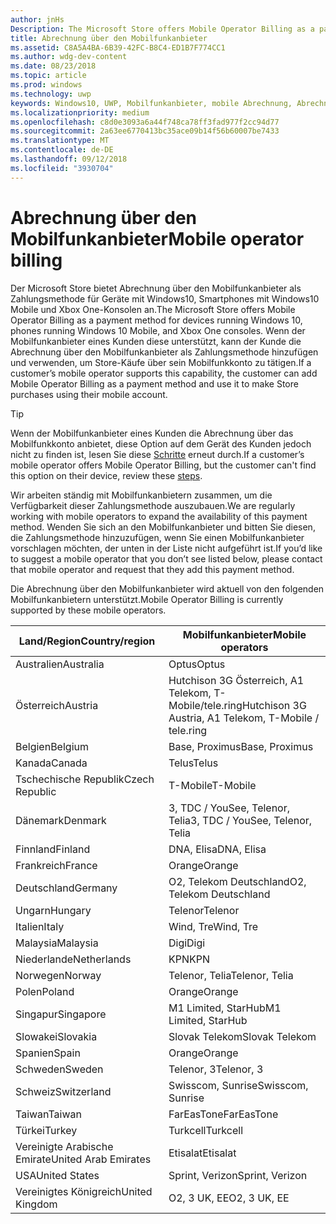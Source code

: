 ```yaml
---
author: jnHs
Description: The Microsoft Store offers Mobile Operator Billing as a payment method for mobile operators who support this capability.
title: Abrechnung über den Mobilfunkanbieter
ms.assetid: C8A5A4BA-6B39-42FC-B8C4-ED1B7F774CC1
ms.author: wdg-dev-content
ms.date: 08/23/2018
ms.topic: article
ms.prod: windows
ms.technology: uwp
keywords: Windows10, UWP, Mobilfunkanbieter, mobile Abrechnung, Abrechnung über den Mobilfunkanbieter
ms.localizationpriority: medium
ms.openlocfilehash: c8d0e3093a6a44f748ca78ff3fad977f2cc94d77
ms.sourcegitcommit: 2a63ee6770413bc35ace09b14f56b60007be7433
ms.translationtype: MT
ms.contentlocale: de-DE
ms.lasthandoff: 09/12/2018
ms.locfileid: "3930704"
---
```

# <a name="mobile-operator-billing"></a><span data-ttu-id="15eb8-103">Abrechnung über den Mobilfunkanbieter</span><span class="sxs-lookup"><span data-stu-id="15eb8-103">Mobile operator billing</span></span>


<span data-ttu-id="15eb8-104">Der Microsoft Store bietet Abrechnung über den Mobilfunkanbieter als Zahlungsmethode für Geräte mit Windows10, Smartphones mit Windows10 Mobile und Xbox One-Konsolen an.</span><span class="sxs-lookup"><span data-stu-id="15eb8-104">The Microsoft Store offers Mobile Operator Billing as a payment method for devices running Windows 10, phones running Windows 10 Mobile, and Xbox One consoles.</span></span> <span data-ttu-id="15eb8-105">Wenn der Mobilfunkanbieter eines Kunden diese unterstützt, kann der Kunde die Abrechnung über den Mobilfunkanbieter als Zahlungsmethode hinzufügen und verwenden, um Store-Käufe über sein Mobilfunkkonto zu tätigen.</span><span class="sxs-lookup"><span data-stu-id="15eb8-105">If a customer’s mobile operator supports this capability, the customer can add Mobile Operator Billing as a payment method and use it to make Store purchases using their mobile account.</span></span>

> [!TIP]
>  <span data-ttu-id="15eb8-106">Wenn der Mobilfunkanbieter eines Kunden die Abrechnung über das Mobilfunkkonto anbietet, diese Option auf dem Gerät des Kunden jedoch nicht zu finden ist, lesen Sie diese [Schritte](http://go.microsoft.com/fwlink/p/?LinkId=523993) erneut durch.</span><span class="sxs-lookup"><span data-stu-id="15eb8-106">If a customer’s mobile operator offers Mobile Operator Billing, but the customer can't find this option on their device, review these [steps](http://go.microsoft.com/fwlink/p/?LinkId=523993).</span></span>

<span data-ttu-id="15eb8-107">Wir arbeiten ständig mit Mobilfunkanbietern zusammen, um die Verfügbarkeit dieser Zahlungsmethode auszubauen.</span><span class="sxs-lookup"><span data-stu-id="15eb8-107">We are regularly working with mobile operators to expand the availability of this payment method.</span></span> <span data-ttu-id="15eb8-108">Wenden Sie sich an den Mobilfunkanbieter und bitten Sie diesen, die Zahlungsmethode hinzuzufügen, wenn Sie einen Mobilfunkanbieter vorschlagen möchten, der unten in der Liste nicht aufgeführt ist.</span><span class="sxs-lookup"><span data-stu-id="15eb8-108">If you’d like to suggest a mobile operator that you don’t see listed below, please contact that mobile operator and request that they add this payment method.</span></span>

<span data-ttu-id="15eb8-109">Die Abrechnung über den Mobilfunkanbieter wird aktuell von den folgenden Mobilfunkanbietern unterstützt.</span><span class="sxs-lookup"><span data-stu-id="15eb8-109">Mobile Operator Billing is currently supported by these mobile operators.</span></span>

| <span data-ttu-id="15eb8-110">Land/Region</span><span class="sxs-lookup"><span data-stu-id="15eb8-110">Country/region</span></span>  | <span data-ttu-id="15eb8-111">Mobilfunkanbieter</span><span class="sxs-lookup"><span data-stu-id="15eb8-111">Mobile operators</span></span>                 |
|-----------------|----------------------------------|
| <span data-ttu-id="15eb8-112">Australien</span><span class="sxs-lookup"><span data-stu-id="15eb8-112">Australia</span></span>       | <span data-ttu-id="15eb8-113">Optus</span><span class="sxs-lookup"><span data-stu-id="15eb8-113">Optus</span></span>                            |
| <span data-ttu-id="15eb8-114">Österreich</span><span class="sxs-lookup"><span data-stu-id="15eb8-114">Austria</span></span>         | <span data-ttu-id="15eb8-115">Hutchison 3G Österreich, A1 Telekom, T-Mobile/tele.ring</span><span class="sxs-lookup"><span data-stu-id="15eb8-115">Hutchison 3G Austria, A1 Telekom, T-Mobile / tele.ring</span></span>  |
| <span data-ttu-id="15eb8-116">Belgien</span><span class="sxs-lookup"><span data-stu-id="15eb8-116">Belgium</span></span>         | <span data-ttu-id="15eb8-117">Base, Proximus</span><span class="sxs-lookup"><span data-stu-id="15eb8-117">Base, Proximus</span></span>                   |
| <span data-ttu-id="15eb8-118">Kanada</span><span class="sxs-lookup"><span data-stu-id="15eb8-118">Canada</span></span>          | <span data-ttu-id="15eb8-119">Telus</span><span class="sxs-lookup"><span data-stu-id="15eb8-119">Telus</span></span>                            |
| <span data-ttu-id="15eb8-120">Tschechische Republik</span><span class="sxs-lookup"><span data-stu-id="15eb8-120">Czech Republic</span></span>  | <span data-ttu-id="15eb8-121">T-Mobile</span><span class="sxs-lookup"><span data-stu-id="15eb8-121">T-Mobile</span></span>                         |
| <span data-ttu-id="15eb8-122">Dänemark</span><span class="sxs-lookup"><span data-stu-id="15eb8-122">Denmark</span></span>         | <span data-ttu-id="15eb8-123">3, TDC / YouSee, Telenor, Telia</span><span class="sxs-lookup"><span data-stu-id="15eb8-123">3, TDC / YouSee, Telenor, Telia</span></span>  |
| <span data-ttu-id="15eb8-124">Finnland</span><span class="sxs-lookup"><span data-stu-id="15eb8-124">Finland</span></span>         | <span data-ttu-id="15eb8-125">DNA, Elisa</span><span class="sxs-lookup"><span data-stu-id="15eb8-125">DNA, Elisa</span></span>                       |
| <span data-ttu-id="15eb8-126">Frankreich</span><span class="sxs-lookup"><span data-stu-id="15eb8-126">France</span></span>          | <span data-ttu-id="15eb8-127">Orange</span><span class="sxs-lookup"><span data-stu-id="15eb8-127">Orange</span></span>                           |
| <span data-ttu-id="15eb8-128">Deutschland</span><span class="sxs-lookup"><span data-stu-id="15eb8-128">Germany</span></span>         | <span data-ttu-id="15eb8-129">O2, Telekom Deutschland</span><span class="sxs-lookup"><span data-stu-id="15eb8-129">O2, Telekom Deutschland</span></span>          |
| <span data-ttu-id="15eb8-130">Ungarn</span><span class="sxs-lookup"><span data-stu-id="15eb8-130">Hungary</span></span>         | <span data-ttu-id="15eb8-131">Telenor</span><span class="sxs-lookup"><span data-stu-id="15eb8-131">Telenor</span></span>                          |
| <span data-ttu-id="15eb8-132">Italien</span><span class="sxs-lookup"><span data-stu-id="15eb8-132">Italy</span></span>           | <span data-ttu-id="15eb8-133">Wind, Tre</span><span class="sxs-lookup"><span data-stu-id="15eb8-133">Wind, Tre</span></span>                        |
| <span data-ttu-id="15eb8-134">Malaysia</span><span class="sxs-lookup"><span data-stu-id="15eb8-134">Malaysia</span></span>        | <span data-ttu-id="15eb8-135">Digi</span><span class="sxs-lookup"><span data-stu-id="15eb8-135">Digi</span></span>                             |
| <span data-ttu-id="15eb8-136">Niederlande</span><span class="sxs-lookup"><span data-stu-id="15eb8-136">Netherlands</span></span>     | <span data-ttu-id="15eb8-137">KPN</span><span class="sxs-lookup"><span data-stu-id="15eb8-137">KPN</span></span>                              |
| <span data-ttu-id="15eb8-138">Norwegen</span><span class="sxs-lookup"><span data-stu-id="15eb8-138">Norway</span></span>          | <span data-ttu-id="15eb8-139">Telenor, Telia</span><span class="sxs-lookup"><span data-stu-id="15eb8-139">Telenor, Telia</span></span>                   |
| <span data-ttu-id="15eb8-140">Polen</span><span class="sxs-lookup"><span data-stu-id="15eb8-140">Poland</span></span>          | <span data-ttu-id="15eb8-141">Orange</span><span class="sxs-lookup"><span data-stu-id="15eb8-141">Orange</span></span>                           |
| <span data-ttu-id="15eb8-142">Singapur</span><span class="sxs-lookup"><span data-stu-id="15eb8-142">Singapore</span></span>       | <span data-ttu-id="15eb8-143">M1 Limited, StarHub</span><span class="sxs-lookup"><span data-stu-id="15eb8-143">M1 Limited, StarHub</span></span>              |
| <span data-ttu-id="15eb8-144">Slowakei</span><span class="sxs-lookup"><span data-stu-id="15eb8-144">Slovakia</span></span>        | <span data-ttu-id="15eb8-145">Slovak Telekom</span><span class="sxs-lookup"><span data-stu-id="15eb8-145">Slovak Telekom</span></span>                   |
| <span data-ttu-id="15eb8-146">Spanien</span><span class="sxs-lookup"><span data-stu-id="15eb8-146">Spain</span></span>           | <span data-ttu-id="15eb8-147">Orange</span><span class="sxs-lookup"><span data-stu-id="15eb8-147">Orange</span></span>                           |
| <span data-ttu-id="15eb8-148">Schweden</span><span class="sxs-lookup"><span data-stu-id="15eb8-148">Sweden</span></span>          | <span data-ttu-id="15eb8-149">Telenor, 3</span><span class="sxs-lookup"><span data-stu-id="15eb8-149">Telenor, 3</span></span>                       |
| <span data-ttu-id="15eb8-150">Schweiz</span><span class="sxs-lookup"><span data-stu-id="15eb8-150">Switzerland</span></span>     | <span data-ttu-id="15eb8-151">Swisscom, Sunrise</span><span class="sxs-lookup"><span data-stu-id="15eb8-151">Swisscom, Sunrise</span></span>                |
| <span data-ttu-id="15eb8-152">Taiwan</span><span class="sxs-lookup"><span data-stu-id="15eb8-152">Taiwan</span></span>          | <span data-ttu-id="15eb8-153">FarEasTone</span><span class="sxs-lookup"><span data-stu-id="15eb8-153">FarEasTone</span></span>                       |
| <span data-ttu-id="15eb8-154">Türkei</span><span class="sxs-lookup"><span data-stu-id="15eb8-154">Turkey</span></span>          | <span data-ttu-id="15eb8-155">Turkcell</span><span class="sxs-lookup"><span data-stu-id="15eb8-155">Turkcell</span></span>                         |
| <span data-ttu-id="15eb8-156">Vereinigte Arabische Emirate</span><span class="sxs-lookup"><span data-stu-id="15eb8-156">United Arab Emirates</span></span> | <span data-ttu-id="15eb8-157">Etisalat</span><span class="sxs-lookup"><span data-stu-id="15eb8-157">Etisalat</span></span>                    |
| <span data-ttu-id="15eb8-158">USA</span><span class="sxs-lookup"><span data-stu-id="15eb8-158">United States</span></span>   | <span data-ttu-id="15eb8-159">Sprint, Verizon</span><span class="sxs-lookup"><span data-stu-id="15eb8-159">Sprint, Verizon</span></span>                  |
| <span data-ttu-id="15eb8-160">Vereinigtes Königreich</span><span class="sxs-lookup"><span data-stu-id="15eb8-160">United Kingdom</span></span>  | <span data-ttu-id="15eb8-161">O2, 3 UK, EE</span><span class="sxs-lookup"><span data-stu-id="15eb8-161">O2, 3 UK, EE</span></span>                     |

 



 


 

 




